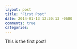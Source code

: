 ```yaml
---
layout: post
title: "First Post"
date: 2014-01-13 12:30:13 -0600
comments: true
categories: 
---
```

This is the first post!